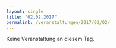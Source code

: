 ```yaml
---
layout: single
title: "02.02.2017"
permalink: /veranstaltungen/2017/02/02/
---
```


Keine Veranstaltung an diesem Tag.
